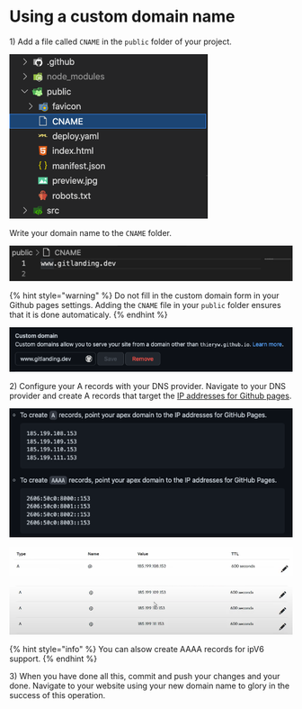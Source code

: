 # Using a custom domain name

1\) Add a file called `CNAME` in the `public` folder of your project.

![](<../.gitbook/assets/Screenshot 2022-01-13 at 11.00.31.png>)

Write your domain name to the `CNAME` folder.

![](<../.gitbook/assets/Screenshot 2022-01-13 at 11.03.40.png>)

{% hint style="warning" %}
Do not fill in the custom domain form in your Github pages settings. Adding the `CNAME` file in your `public` folder ensures that it is done automaticaly.
{% endhint %}

![](<../.gitbook/assets/Screenshot 2022-01-13 at 11.54.11 (1).png>)

2\) Configure your A records with your DNS provider. Navigate to your DNS provider and create A records that target the [IP addresses for Github pages](https://docs.github.com/en/pages/configuring-a-custom-domain-for-your-github-pages-site/managing-a-custom-domain-for-your-github-pages-site).

![](<../.gitbook/assets/Screenshot 2022-01-13 at 11.31.29.png>)

![](<../.gitbook/assets/Screenshot 2022-01-13 at 11.35.22.png>)

![](<../.gitbook/assets/Screenshot 2022-01-13 at 11.41.04.png>)

{% hint style="info" %}
You can alsow create AAAA records for ipV6 support.
{% endhint %}

3\) When you have done all this, commit and push your changes and your done. Navigate to your website using your new domain name to glory in the success of this operation.
